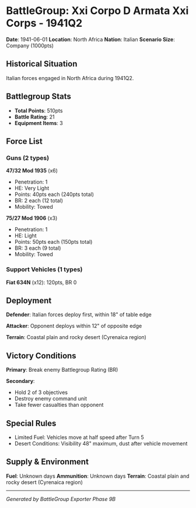 # BattleGroup: Xxi Corpo D Armata Xxi Corps - 1941Q2

**Date**: 1941-06-01
**Location**: North Africa
**Nation**: Italian
**Scenario Size**: Company (1000pts)

## Historical Situation

Italian forces engaged in North Africa during 1941Q2.

## Battlegroup Stats

- **Total Points**: 510pts
- **Battle Rating**: 21
- **Equipment Items**: 3

## Force List

### Guns (2 types)

**47/32 Mod 1935** (x6)
- Penetration: 1
- HE: Very Light
- Points: 40pts each (240pts total)
- BR: 2 each (12 total)
- Mobility: Towed

**75/27 Mod 1906** (x3)
- Penetration: 1
- HE: Light
- Points: 50pts each (150pts total)
- BR: 3 each (9 total)
- Mobility: Towed

### Support Vehicles (1 types)

**Fiat 634N** (x12): 120pts, BR 0

## Deployment

**Defender**: Italian forces deploy first, within 18" of table edge

**Attacker**: Opponent deploys within 12" of opposite edge

**Terrain**: Coastal plain and rocky desert (Cyrenaica region)

## Victory Conditions

**Primary**: Break enemy Battlegroup Rating (BR)

**Secondary**:
- Hold 2 of 3 objectives
- Destroy enemy command unit
- Take fewer casualties than opponent

## Special Rules

- Limited Fuel: Vehicles move at half speed after Turn 5
- Desert Conditions: Visibility 48" maximum, dust after vehicle movement

## Supply & Environment

**Fuel**: Unknown days
**Ammunition**: Unknown days
**Terrain**: Coastal plain and rocky desert (Cyrenaica region)

---

*Generated by BattleGroup Exporter Phase 9B*
